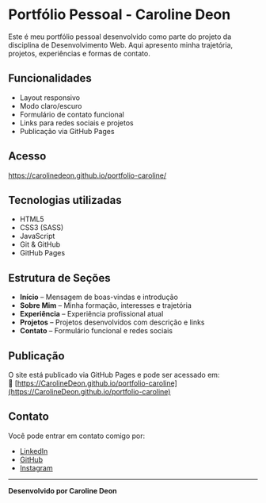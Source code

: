 # Portfólio Pessoal - Caroline Deon

Este é meu portfólio pessoal desenvolvido como parte do projeto da disciplina de Desenvolvimento Web. Aqui apresento minha trajetória, projetos, experiências e formas de contato.

## Funcionalidades

- Layout responsivo
- Modo claro/escuro
- Formulário de contato funcional
- Links para redes sociais e projetos
- Publicação via GitHub Pages

## Acesso 

https://carolinedeon.github.io/portfolio-caroline/ 

## Tecnologias utilizadas

- HTML5
- CSS3 (SASS)
- JavaScript
- Git & GitHub
- GitHub Pages

## Estrutura de Seções

- **Início** – Mensagem de boas-vindas e introdução
- **Sobre Mim** – Minha formação, interesses e trajetória
- **Experiência** – Experiência profissional atual
- **Projetos** – Projetos desenvolvidos com descrição e links
- **Contato** – Formulário funcional e redes sociais

## Publicação

O site está publicado via GitHub Pages e pode ser acessado em:  
🔗 [https://CarolineDeon.github.io/portfolio-caroline](https://CarolineDeon.github.io/portfolio-caroline)

## Contato

Você pode entrar em contato comigo por:

- [LinkedIn](https://www.linkedin.com/in/caroline-deon-b70998263/)
- [GitHub](https://github.com/CarolineDeon)
- [Instagram](https://www.instagram.com/seuusuario)

---

**Desenvolvido por Caroline Deon**
